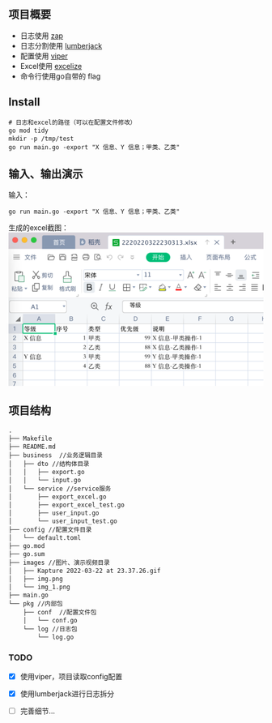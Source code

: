 ## 项目概要
* 日志使用 [zap](https://github.com/uber-go/zap)
* 日志分割使用 [lumberjack](gopkg.in/natefinch/lumberjack.v2)
* 配置使用 [viper](https://github.com/spf13/viper)
* Excel使用 [excelize](https://github.com/qax-os/excelize)
* 命令行使用go自带的 flag

## Install
```shell
# 日志和excel的路径（可以在配置文件修改）
go mod tidy
mkdir -p /tmp/test
go run main.go -export "X 信息、Y 信息；甲类、乙类"
```

## 输入、输出演示
输入：
```shell
go run main.go -export "X 信息、Y 信息；甲类、乙类"
```

生成的excel截图：
![demo](./images/img_1.png)


## 项目结构

```api
.
├── Makefile
├── README.md
├── business  //业务逻辑目录
│   ├── dto //结构体目录
│   │   ├── export.go
│   │   └── input.go
│   └── service //service服务
│       ├── export_excel.go
│       ├── export_excel_test.go
│       ├── user_input.go
│       └── user_input_test.go
├── config //配置文件目录
│   └── default.toml
├── go.mod
├── go.sum
├── images //图片、演示视频目录
│   ├── Kapture 2022-03-22 at 23.37.26.gif
│   ├── img.png
│   └── img_1.png
├── main.go
└── pkg //内部包
    ├── conf  //配置文件包
    │   └── conf.go
    └── log //日志包
        └── log.go
```

[//]: # (### 演示视频)

[//]: # (![demo]&#40;./images/Kapture%202022-03-22%20at%2023.37.26.gif&#41;)


### TODO
- [x] 使用viper，项目读取config配置
- [x] 使用lumberjack进行日志拆分
- [ ] 完善细节...

